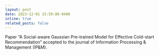 ```yaml
---
layout: post
date: 2023-12-01 15:59:00-0400
inline: true
related_posts: false
---
```

Paper “A Social-aware Gaussian Pre-trained Model for Effective Cold-start Recommendation” accepted to the journal of Information Processing & Management (IP&M).
